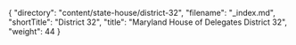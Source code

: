 {
  "directory": "content/state-house/district-32",
  "filename": "_index.md",
  "shortTitle": "District 32",
  "title": "Maryland House of Delegates District 32",
  "weight": 44
}
